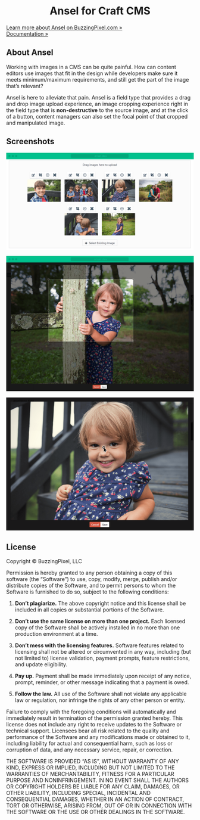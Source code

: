 <div align="center">
    <h1>Ansel for Craft CMS</h1>
</div>

[Learn more about Ansel on BuzzingPixel.com &raquo;](https://buzzingpixel.com/software/ansel-craft)  
[Documentation &raquo;](https://buzzingpixel.com/software/ansel-craft/documentation)

## About Ansel

Working with images in a CMS can be quite painful. How can content editors use images that fit in the design while developers make sure it meets minimum/maximum requirements, and still get the part of the image that’s relevant?

Ansel is here to alleviate that pain. Ansel is a field type that provides a drag and drop image upload experience, an image cropping experience right in the field type that is **non-destructive** to the source image, and at the click of a button, content managers can also set the focal point of that cropped and manipulated image.

## Screenshots

![Ansel 2 Field Type](screenshots/ansel2-field-type.png)  

![Ansel 2 Cropping](screenshots/ansel2-crop.png)  

![Ansel 2 Focal Point](screenshots/ansel2-focal-point.png)

## License

Copyright © BuzzingPixel, LLC

Permission is hereby granted to any person obtaining a copy of this software
(the “Software”) to use, copy, modify, merge, publish and/or distribute copies
of the Software, and to permit persons to whom the Software is furnished to do
so, subject to the following conditions:

1. **Don’t plagiarize.** The above copyright notice and this license shall be
   included in all copies or substantial portions of the Software.

2. **Don’t use the same license on more than one project.** Each licensed copy
   of the Software shall be actively installed in no more than one production
   environment at a time.

3. **Don’t mess with the licensing features.** Software features related to
   licensing shall not be altered or circumvented in any way, including (but
   not limited to) license validation, payment prompts, feature restrictions,
   and update eligibility.

4. **Pay up.** Payment shall be made immediately upon receipt of any notice,
   prompt, reminder, or other message indicating that a payment is owed.

5. **Follow the law.** All use of the Software shall not violate any applicable
   law or regulation, nor infringe the rights of any other person or entity.

Failure to comply with the foregoing conditions will automatically and
immediately result in termination of the permission granted hereby. This
license does not include any right to receive updates to the Software or
technical support. Licensees bear all risk related to the quality and
performance of the Software and any modifications made or obtained to it,
including liability for actual and consequential harm, such as loss or
corruption of data, and any necessary service, repair, or correction.

THE SOFTWARE IS PROVIDED “AS IS”, WITHOUT WARRANTY OF ANY KIND, EXPRESS OR
IMPLIED, INCLUDING BUT NOT LIMITED TO THE WARRANTIES OF MERCHANTABILITY,
FITNESS FOR A PARTICULAR PURPOSE AND NONINFRINGEMENT. IN NO EVENT SHALL THE
AUTHORS OR COPYRIGHT HOLDERS BE LIABLE FOR ANY CLAIM, DAMAGES, OR OTHER
LIABILITY, INCLUDING SPECIAL, INCIDENTAL AND CONSEQUENTIAL DAMAGES, WHETHER IN
AN ACTION OF CONTRACT, TORT OR OTHERWISE, ARISING FROM, OUT OF OR IN CONNECTION
WITH THE SOFTWARE OR THE USE OR OTHER DEALINGS IN THE SOFTWARE.
